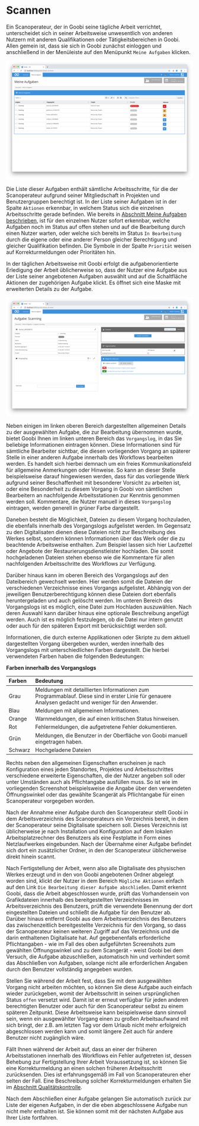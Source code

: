 # Scannen

Ein Scanoperateur, der in Goobi seine tägliche Arbeit verrichtet, unterscheidet sich in seiner Arbeitsweise unwesentlich von anderen Nutzern mit anderen Qualifikationen oder Tätigkeitsbereichen in Goobi. Allen gemein ist, dass sie sich in Goobi zunächst einloggen und anschließend in der Menüleiste auf den Menüpunkt `Meine Aufgaben` klicken.

!['Meine Aufgaben' eines Scanoperateurs](screen1_de.png)

Die Liste dieser Aufgaben enthält sämtliche Arbeitsschritte, für die der Scanoperateur aufgrund seiner Mitgliedschaft in Projekten und Benutzergruppen berechtigt ist. In der Liste seiner Aufgaben ist in der Spalte `Aktionen` erkennbar, in welchem Status sich die einzelnen Arbeitsschritte gerade befinden. Wie bereits in [Abschnitt Meine Aufgaben beschrieben](../2/2.md), ist für den einzelnen Nutzer sofort erkennbar, welche Aufgaben noch im Status auf offen stehen und auf die Bearbeitung durch einen Nutzer warten, oder welche sich bereits im Status `In Bearbeitung` durch die eigene oder eine anderer Person gleicher Berechtigung und gleicher Qualifikation befinden. Die Symbole in der Spalte `Priorität` weisen auf Korrekturmeldungen oder Prioritäten hin.

In der täglichen Arbeitsweise mit Goobi erfolgt die aufgabenorientierte Erledigung der Arbeit üblicherweise so, dass der Nutzer eine Aufgabe aus der Liste seiner angebotenen Aufgaben auswählt und auf die Schaltfläche Aktionen der zugehörigen Aufgabe klickt. Es öffnet sich eine Maske mit erweiterten Details zu der Aufgabe.

![Details einer Aufgabe nach deren Annahme](screen2_de.png)

Neben einigen im linken oberen Bereich dargestellten allgemeinen Details zu der ausgewählten Aufgabe, die zur Bearbeitung übernommen wurde, bietet Goobi Ihnen im linken unteren Bereich das `Vorgangslog`, in das Sie beliebige Informationen eintragen können. Diese Informationen sind für sämtliche Bearbeiter sichtbar, die diesen vorliegenden Vorgang an späterer Stelle in einer anderen Aufgabe innerhalb des Workflows bearbeiten werden. Es handelt sich hierbei demnach um ein freies Kommunikationsfeld für allgemeine Anmerkungen oder Hinweise. So kann an dieser Stelle beispielsweise darauf hingewiesen werden, dass für das vorliegende Werk aufgrund seiner Beschaffenheit mit besonderer Vorsicht zu arbeiten ist, oder eine Besonderheit zu diesem Vorgang in Goobi von sämtlichen Bearbeitern an nachfolgende Arbeitsstationen zur Kenntnis genommen werden soll. Kommentare, die Nutzer manuell in dieses `Vorgangslog` eintragen, werden generell in grüner Farbe dargestellt.

Daneben besteht die Möglichkeit, Dateien zu diesem Vorgang hochzuladen, die ebenfalls innerhalb des Vorgangslogs aufgelistet werden. Im Gegensatz zu den Digitalisaten dienen diese Dateien nicht zur Beschreibung des Werkes selbst, sondern können Informationen über das Werk oder die zu beachtende Arbeitsweise enthalten. Zum Beispiel lassen sich hier Laufzettel oder Angebote der Restaurierungsdienstleister hochladen. Die somit hochgeladenen Dateien stehen ebenso wie die Kommentare für allen nachfolgenden Arbeitsschritte des Workflows zur Verfügung.

Darüber hinaus kann im oberen Bereich des Vorgangslogs auf den Dateibereich gewechselt werden. Hier werden somit die Dateien der verschiedenen Verzeichnisse eines Vorgangs aufgelistet. Abhängig von der jeweiligen Benutzerberechtigung können diese Dateien dort ebenfalls heruntergeladen und auch gelöscht werden. Im unteren Bereich des Vorgangslogs ist es möglich, eine Datei zum Hochladen auszuwählen. Nach deren Auswahl kann darüber hinaus eine optionale Beschreibung angefügt werden. Auch ist es möglich festzulegen, ob die Datei nur intern genutzt oder auch für den späteren Export mit berücksichtigt werden soll.

Informationen, die durch externe Applikationen oder Skripte zu dem aktuell dargestellten Vorgang übergeben wurden, werden innerhalb des Vorgangslogs mit unterschiedlichen Farben dargestellt. Die hierbei verwendeten Farben haben die folgenden Bedeutungen:

**Farben innerhalb des Vorgangslogs**

| Farben | Bedeutung |
| :--- | :--- |
| Grau | Meldungen mit detaillierten Informationen zum Programmablauf. Diese sind in erster Linie für genauere Analysen gedacht und weniger für den Anwender. |
| Blau | Meldungen mit allgemeinen Informationen. |
| Orange | Warnmeldungen, die auf einen kritischen Status hinweisen. |
| Rot | Fehlermeldungen, die aufgetretene Fehler dokumentieren. |
| Grün | Meldungen, die Benutzer in der Oberfläche von Goobi manuell eingetragen haben. |
| Schwarz | Hochgeladene Dateien |

Rechts neben den allgemeinen Eigenschaften erscheinen je nach Konfiguration eines jeden Standortes, Projektes und Arbeitsschrittes verschiedene erweiterte Eigenschaften, die der Nutzer angeben soll oder unter Umständen auch als Pflichtangabe ausfüllen muss. So ist wie im vorliegenden Screenshot beispielsweise die Angabe über den verwendeten Öffnungswinkel oder das gewählte Scangerät als Pflichtangabe für einen Scanoperateur vorgegeben worden.

Nach der Annahme einer Aufgabe durch den Scanoperateur stellt Goobi in dem Arbeitsverzeichnis des Scanoperateurs ein Verzeichnis bereit, in dem der Scanoperateur seine Digitalisate speichern soll. Dieses Verzeichnis ist üblicherweise je nach Installation und Konfiguration auf dem lokalen Arbeitsplatzrechner des Benutzers als eine Festplatte in Form eines Netzlaufwerkes eingebunden. Nach der Übernahme einer Aufgabe befindet sich dort ein zusätzlicher Ordner, in den der Scanoperateur üblicherweise direkt hinein scannt.

Nach Fertigstellung der Arbeit, wenn also alle Digitalisate des physischen Werkes erzeugt und in den von Goobi angebotenen Ordner abgelegt worden sind, klickt der Nutzer in dem Bereich `Mögliche Aktionen` einfach auf den Link `Die Bearbeitung dieser Aufgabe abschließen`. Damit erkennt Goobi, dass die Arbeit abgeschlossen wurde, prüft das Vorhandensein von Grafikdateien innerhalb des bereitgestellten Verzeichnisses im Arbeitsverzeichnis des Benutzers, prüft die verwendete Benennung der dort eingestellten Dateien und schließt die Aufgabe für den Benutzer ab. Darüber hinaus entfernt Goobi aus dem Arbeitsverzeichnis des Benutzers das zwischenzeitlich bereitgestellte Verzeichnis für den Vorgang, so dass der Scanoperateur keinen weiteren Zugriff auf das Verzeichnis und die darin enthaltenen Digitalisate hat. Auf gegebenenfalls erforderliche Pflichtangaben - wie im Fall des oben aufgeführten Screenshots zum gewählten Öffnungswinkel und zu dem Scangerät - weist Goobi bei dem Versuch, die Aufgabe abzuschließen, automatisch hin und verhindert somit das Abschließen von Aufgaben, solange nicht alle erforderlichen Angaben durch den Benutzer vollständig angegeben wurden.

Stellen Sie während der Arbeit fest, dass Sie mit dem ausgewählten Vorgang nicht arbeiten möchten, so können Sie diese Aufgabe auch einfach wieder zurückgeben, womit der Arbeitsschritt in seinen ursprünglichen Status `offen` versetzt wird. Damit ist er erneut verfügbar für jeden anderen berechtigten Benutzer oder auch für den Scanoperateur selbst zu einem späteren Zeitpunkt. Diese Arbeitsweise kann beispielsweise dann sinnvoll sein, wenn ein ausgewählter Vorgang einen zu großen Arbeitsaufwand mit sich bringt, der z.B. am letzten Tag vor dem Urlaub nicht mehr erfolgreich abgeschlossen werden kann und somit längere Zeit auch für andere Benutzer nicht zugänglich wäre.

Fällt Ihnen während der Arbeit auf, dass an einer der früheren Arbeitsstationen innerhalb des Workflows ein Fehler aufgetreten ist, dessen Behebung zur Fertigstellung Ihrer Arbeit Voraussetzung ist, so können Sie eine Korrekturmeldung an einen solchen früheren Arbeitsschritt zurücksenden. Dies ist erfahrungsgemäß im Fall von Scanoperateuren eher selten der Fall. Eine Beschreibung solcher Korrekturmeldungen erhalten Sie im [Abschnitt Qualitätskontrolle](3.2.md).

Nach dem Abschließen einer Aufgabe gelangen Sie automatisch zurück zur Liste der eigenen Aufgaben, in der die eben abgeschlossene Aufgabe nun nicht mehr enthalten ist. Sie können somit mit der nächsten Aufgabe aus Ihrer Liste fortfahren.